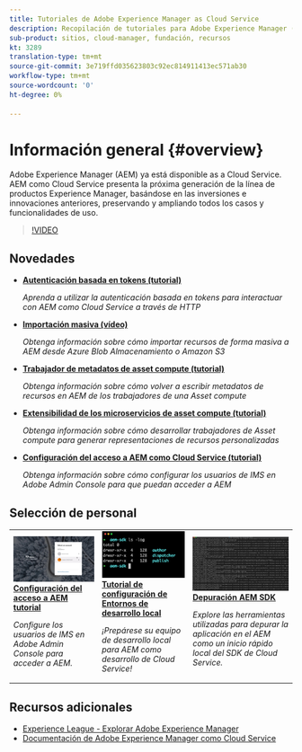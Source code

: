 ```yaml
---
title: Tutoriales de Adobe Experience Manager as Cloud Service
description: Recopilación de tutoriales para Adobe Experience Manager (AEM) como Cloud Service
sub-product: sitios, cloud-manager, fundación, recursos
kt: 3289
translation-type: tm+mt
source-git-commit: 3e719ffd035623803c92ec814911413ec571ab30
workflow-type: tm+mt
source-wordcount: '0'
ht-degree: 0%

---
```



# Información general {#overview}

Adobe Experience Manager (AEM) ya está disponible as a Cloud Service. AEM como Cloud Service presenta la próxima generación de la línea de productos Experience Manager, basándose en las inversiones e innovaciones anteriores, preservando y ampliando todos los casos y funcionalidades de uso.

>[!VIDEO](https://video.tv.adobe.com/v/31085/?quality=12&learn=on)

## Novedades

* **[Autenticación basada en tokens (tutorial)](../headless-tutorial/authentication/overview.md)**

   *Aprenda a utilizar la autenticación basada en tokens para interactuar con AEM como Cloud Service a través de HTTP*

* **[Importación masiva (vídeo)](./migration/bulk-import.md)**

   *Obtenga información sobre cómo importar recursos de forma masiva a AEM desde Azure Blob Almacenamiento o Amazon S3*

* **[Trabajador de metadatos de asset compute (tutorial)](./asset-compute/advanced/metadata.md)**

   *Obtenga información sobre cómo volver a escribir metadatos de recursos en AEM de los trabajadores de una Asset compute*

* **[Extensibilidad de los microservicios de asset compute (tutorial)](./asset-compute/overview.md)**

   *Obtenga información sobre cómo desarrollar trabajadores de Asset compute para generar representaciones de recursos personalizadas*

* **[Configuración del acceso a AEM como Cloud Service (tutorial)](./accessing/overview.md)**

   *Obtenga información sobre cómo configurar los usuarios de IMS en Adobe Admin Console para que puedan acceder a AEM*


## Selección de personal

<table>
   <td>
      <a href="./accessing/overview.md">
      <img alt="Configuración del acceso a AEM como Cloud Service" src="./assets/overview/staff-pick__accessing.png"/>
      </a>
      <div>
         <a href="./accessing/overview.md">
         <strong>Configuración del acceso a AEM tutorial</strong>
         </a>
      </div>
      <p>
         <em>Configure los usuarios de IMS en Adobe Admin Console para acceder a AEM.</em>
      <p>
   </td>   
   <td>
      <a href="./local-development-environment/overview.md">
      <img alt="Tutorial de configuración de Entornos de desarrollo local" src="./assets/overview/staff-pick__local-development-environment-set-up.png"/>
      </a>
      <div>
         <a href="./local-development-environment/overview.md">
         <strong>Tutorial de configuración de Entornos de desarrollo local</strong>
         </a>
      </div>
      <p>
         <em>¡Prepárese su equipo de desarrollo local para AEM como desarrollo de Cloud Service!</em>
      <p>
   </td>   
   <td>
      <a href="./debugging/aem-sdk-local-quickstart/overview.md">
      <img alt="Depuración del inicio rápido local AEM SDK" src="./assets/overview/staff-pick__debugging.png"/>
      </a>
      <div>
         <a href="./debugging/aem-sdk-local-quickstart/overview.md">
         <strong>Depuración AEM SDK</strong>
         </a>
      </div>
      <p>
         <em>Explore las herramientas utilizadas para depurar la aplicación en el AEM como un inicio rápido local del SDK de Cloud Service.</em>
      <p>
   </td>
</table>

## Recursos adicionales

* [Experience League - Explorar Adobe Experience Manager](https://experienceleague.adobe.com/#recommended/solutions/experience-manager)
* [Documentación de Adobe Experience Manager como Cloud Service](https://docs.adobe.com/content/help/en/experience-manager-cloud-service/landing/home.html)

